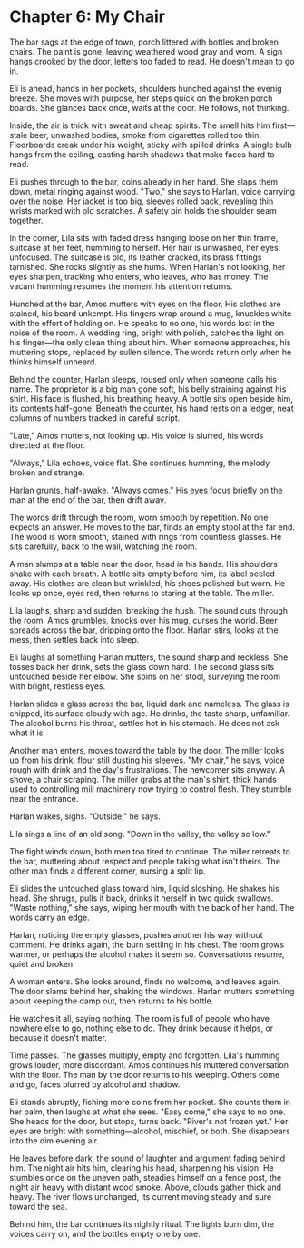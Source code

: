 # Chapter 6: My Chair

The bar sags at the edge of town, porch littered with bottles and broken chairs. The paint is gone, leaving weathered wood gray and worn. A sign hangs crooked by the door, letters too faded to read. He doesn't mean to go in.

Eli is ahead, hands in her pockets, shoulders hunched against the evenig breeze. She moves with purpose, her steps quick on the broken porch boards. She glances back once, waits at the door. He follows, not thinking.

Inside, the air is thick with sweat and cheap spirits. The smell hits him first—stale beer, unwashed bodies, smoke from cigarettes rolled too thin. Floorboards creak under his weight, sticky with spilled drinks. A single bulb hangs from the ceiling, casting harsh shadows that make faces hard to read.

Eli pushes through to the bar, coins already in her hand. She slaps them down, metal ringing against wood. "Two," she says to Harlan, voice carrying over the noise. Her jacket is too big, sleeves rolled back, revealing thin wrists marked with old scratches. A safety pin holds the shoulder seam together.

In the corner, Lila sits with faded dress hanging loose on her thin frame, suitcase at her feet, humming to herself. Her hair is unwashed, her eyes unfocused. The suitcase is old, its leather cracked, its brass fittings tarnished. She rocks slightly as she hums. When Harlan's not looking, her eyes sharpen, tracking who enters, who leaves, who has money. The vacant humming resumes the moment his attention returns.

Hunched at the bar, Amos mutters with eyes on the floor. His clothes are stained, his beard unkempt. His fingers wrap around a mug, knuckles white with the effort of holding on. He speaks to no one, his words lost in the noise of the room. A wedding ring, bright with polish, catches the light on his finger—the only clean thing about him. When someone approaches, his muttering stops, replaced by sullen silence. The words return only when he thinks himself unheard.

Behind the counter, Harlan sleeps, roused only when someone calls his name. The proprietor is a big man gone soft, his belly straining against his shirt. His face is flushed, his breathing heavy. A bottle sits open beside him, its contents half-gone. Beneath the counter, his hand rests on a ledger, neat columns of numbers tracked in careful script.

"Late," Amos mutters, not looking up. His voice is slurred, his words directed at the floor.

"Always," Lila echoes, voice flat. She continues humming, the melody broken and strange.

Harlan grunts, half-awake. "Always comes." His eyes focus briefly on the man at the end of the bar, then drift away.

The words drift through the room, worn smooth by repetition. No one expects an answer. He moves to the bar, finds an empty stool at the far end. The wood is worn smooth, stained with rings from countless glasses. He sits carefully, back to the wall, watching the room.

A man slumps at a table near the door, head in his hands. His shoulders shake with each breath. A bottle sits empty before him, its label peeled away. His clothes are clean but wrinkled, his shoes polished but worn. He looks up once, eyes red, then returns to staring at the table. The miller. 

Lila laughs, sharp and sudden, breaking the hush. The sound cuts through the room. Amos grumbles, knocks over his mug, curses the world. Beer spreads across the bar, dripping onto the floor. Harlan stirs, looks at the mess, then settles back into sleep.

Eli laughs at something Harlan mutters, the sound sharp and reckless. She tosses back her drink, sets the glass down hard. The second glass sits untouched beside her elbow. She spins on her stool, surveying the room with bright, restless eyes.

Harlan slides a glass across the bar, liquid dark and nameless. The glass is chipped, its surface cloudy with age. He drinks, the taste sharp, unfamiliar. The alcohol burns his throat, settles hot in his stomach. He does not ask what it is.

Another man enters, moves toward the table by the door. The miller looks up from his drink, flour still dusting his sleeves. "My chair," he says, voice rough with drink and the day's frustrations. The newcomer sits anyway. A shove, a chair scraping. The miller grabs at the man's shirt, thick hands used to controlling mill machinery now trying to control flesh. They stumble near the entrance.

Harlan wakes, sighs. "Outside," he says.

Lila sings a line of an old song. "Down in the valley, the valley so low."

The fight winds down, both men too tired to continue. The miller retreats to the bar, muttering about respect and people taking what isn't theirs. The other man finds a different corner, nursing a split lip.

Eli slides the untouched glass toward him, liquid sloshing. He shakes his head. She shrugs, pulls it back, drinks it herself in two quick swallows. "Waste nothing," she says, wiping her mouth with the back of her hand. The words carry an edge.

Harlan, noticing the empty glasses, pushes another his way without comment. He drinks again, the burn settling in his chest. The room grows warmer, or perhaps the alcohol makes it seem so. Conversations resume, quiet and broken.

A woman enters. She looks around, finds no welcome, and leaves again. The door slams behind her, shaking the windows. Harlan mutters something about keeping the damp out, then returns to his bottle.

He watches it all, saying nothing. The room is full of people who have nowhere else to go, nothing else to do. They drink because it helps, or because it doesn't matter.

Time passes. The glasses multiply, empty and forgotten. Lila's humming grows louder, more discordant. Amos continues his muttered conversation with the floor. The man by the door returns to his weeping. Others come and go, faces blurred by alcohol and shadow.

Eli stands abruptly, fishing more coins from her pocket. She counts them in her palm, then laughs at what she sees. "Easy come," she says to no one. She heads for the door, but stops, turns back. "River's not frozen yet." Her eyes are bright with something—alcohol, mischief, or both. She disappears into the dim evening air.

He leaves before dark, the sound of laughter and argument fading behind him. The night air hits him, clearing his head, sharpening his vision. He stumbles once on the uneven path, steadies himself on a fence post, the night air heavy with distant wood smoke. Above, clouds gather thick and heavy. The river flows unchanged, its current moving steady and sure toward the sea.

Behind him, the bar continues its nightly ritual. The lights burn dim, the voices carry on, and the bottles empty one by one. 